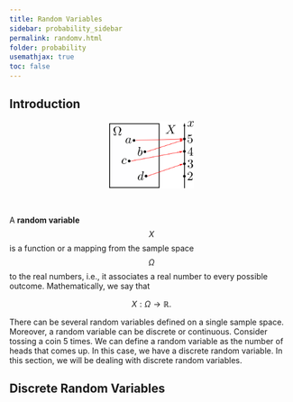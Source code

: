 ```yaml
---
title: Random Variables
sidebar: probability_sidebar
permalink: randomv.html
folder: probability
usemathjax: true
toc: false
---
```


## Introduction

<p align="center">
  <img src="images/prob/rvmap.png" style="width:150px;height:auto;"/>
</p>

<br>

A **random variable** $$X$$ is a function or a mapping from the sample space $$\Omega$$ to the real numbers, i.e., it associates a real number to every possible outcome. Mathematically, we say that

$$X:\Omega\rightarrow\mathbb{R}.$$

There can be several random variables defined on a single sample space. Moreover, a random variable can be discrete or continuous. Consider tossing a coin 5 times. We can define a random variable as the number of heads that comes up. In this case, we have a discrete random variable. In this section, we will be dealing with discrete random variables.

## Discrete Random Variables
